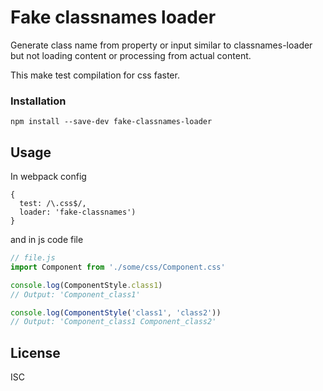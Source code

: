 # Fake classnames loader

Generate class name from property or input similar to classnames-loader
but not loading content or processing from actual content.

This make test compilation for css faster.

### Installation

```
npm install --save-dev fake-classnames-loader
```


## Usage

In webpack config
```
{
  test: /\.css$/,
  loader: 'fake-classnames')
}
```

and in js code file

```js
// file.js
import Component from './some/css/Component.css'

console.log(ComponentStyle.class1)
// Output: 'Component_class1'

console.log(ComponentStyle('class1', 'class2'))
// Output: 'Component_class1 Component_class2'
```

## License

ISC
